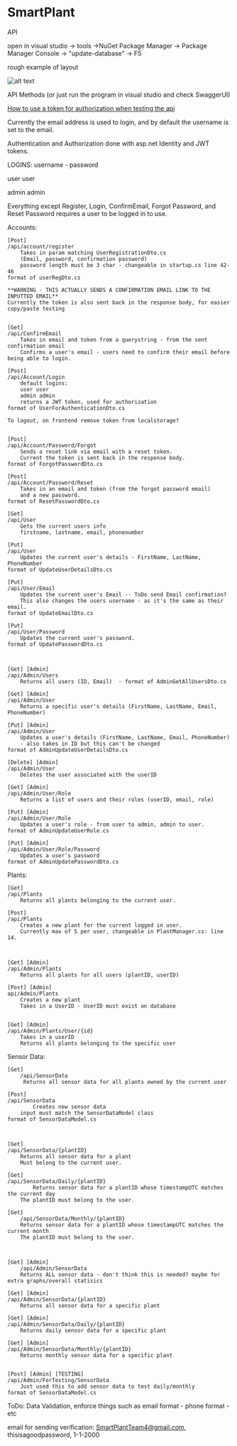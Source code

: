 # SmartPlant
API

open in visual studio -> tools ->NuGet Package Manager -> Package Manager Console -> "update-database" -> F5

rough example of layout

![alt text](https://i.imgur.com/Kpu1YoR.png)



API Methods (or just run the program in visual studio and check SwaggerUI)

<a href="https://gfycat.com/vagueacademicferret">How to use a token for authorization when testing the api</a>

Currently the email address is used to login, and by default the username is set to the email.

Authentication and Authorization done with asp.net Identity and JWT tokens.

LOGINS: username - password

user user

admin admin

Everything except Register, Login, ConfirmEmail, Forgot Password, and Reset Password requires a user to be logged in to use.

Accounts:

	[Post]
	/api/account/register
		Takes in param matching UserRegistrationDto.cs
		(Email, password, confirmation password)
		password length must be 3 char - changeable in startup.cs line 42-46
	format of userRegDto.cs

	**WARNING - THIS ACTUALLY SENDS A CONFIRMATION EMAIL LINK TO THE INPUTTED EMAIL**
	Currently the token is also sent back in the response body, for easier copy/paste testing


	[Get]
	/api/ConfirmEmail
		Takes in email and token from a querystring - from the sent confirmation email
		Confirms a user's email - users need to confirm their email before being able to login.
		
	[Post]
	/api/Account/Login
		default logins: 
		user user
		admin admin
		returns a JWT token, used for authorization
	format of UserForAuthenticationDto.cs

	To logout, on frontend remove token from localstorage?

	
	[Post]
	/api/Account/Password/Forgot
		Sends a reset link via email with a reset token.
		Current the token is sent back in the response body.
	format of ForgotPasswordDto.cs

	[Post]
	/api/Account/Password/Reset
		Takes in an email and token (from the forgot password email)
		and a new password.
	format of ResetPasswordDto.cs
	
	[Get]	
	/api/User
		Gets the current users info
		firstname, lastname, email, phonenumber

	[Put]
	/api/User
		Updates the current user's details - FirstName, LastName, PhoneNumber
	format of UpdateUserDetailsDto.cs

	[Put]
	/api/User/Email
		Updates the current user's Email -- ToDo send Email confirmation?
		This also changes the users username - as it's the same as their email.
	format of UpdateEmailDto.cs

	[Put]
	/api/User/Password
		Updates the current user's password.
	format of UpdatePasswordDto.cs

	
	
	[Get] [Admin]
	/api/Admin/Users
		Returns all users (ID, Email)  - format of AdminGetAllUsersDto.cs

	[Get] [Admin]
	/api/Admin/User	
		Returns a specific user's details (FirstName, LastName, Email, PhoneNumber)	

	[Put] [Admin]
	/api/Admin/User	
		Updates a user's details (FirstName, LastName, Email, PhoneNumber)
		- also takes in ID but this can't be changed
	format of AdminUpdateUserDetailsDto.cs

	[Delete] [Admin]
	/api/Admin/User
		Deletes the user associated with the userID

	[Get] [Admin]
	/api/Admin/User/Role
		Returns a list of users and their roles (userID, email, role)	

	[Put] [Admin]
	/api/Admin/User/Role
		Updates a user's role - from user to admin, admin to user.
	format of AdminUpdateUserRole.cs

	[Put] [Admin]
	/api/Admin/User/Role/Password
		Updates a user's password 
	format of AdminUpdatePasswordDto.cs
	

Plants:

	[Get]
	/api/Plants
		Returns all plants belonging to the current user.	

	[Post]
	/api/Plants
		Creates a new plant for the current logged in user.
		Currently max of 5 per user, changeable in PlantManager.cs: line 14.



	[Get] [Admin]
	/api/Admin/Plants	
		Returns all plants for all users (plantID, userID)
	
	[Post] [Admin]
	api/Admin/Plants
		Creates a new plant
		Takes in a UserID - UserID must exist on database


	[Get] [Admin]
	/api/Admin/Plants/User/{id}
		Takes in a userID
		Returns all plants belonging to the specific user

		

Sensor Data:
	

	[Get]
        /api/SensorData
       	 Returns all sensor data for all plants owned by the current user
	
	[Post]
	/api/SensorData
        	Creates new sensor data
		input must match the SensorDataModel class
	format of SensorDataModel.cs


	
	[Get]
	/api/SensorData/{plantID}
		Returns all sensor data for a plant 
		Must belong to the current user.
	
 	[Get]
	/api/SensorData/Daily/{plantID}
        	Returns sensor data for a plantID whose timestampUTC matches the current day
		The plantID must belong to the user.

	[Get]
        /api/SensorData/Monthly/{plantID}
		Returns sensor data for a plantID whose timestampUTC matches the current month
		The plantID must belong to the user.
	


	[Get] [Admin]
        /api/Admin/SensorData
		Returns ALL sensor data - don't think this is needed? maybe for extra graphs/overall statisics
	
	[Get] [Admin]
	/api/Admin/SensorData/{plantID}	
		Returns all sensor data for a specific plant

	[Get] [Admin]
	/api/Admin/SensorData/Daily/{plantID}
		Returns daily sensor data for a specific plant

	[Get] [Admin]
	/api/Admin/SensorData/Monthly/{plantID}
		Returns monthly sensor data for a specific plant


	[Post] [Admin] [TESTING]
	/api/Admin/ForTesting/SensorData
		Just used this to add sensor data to test daily/monthly 
	format of SensorDataModel.cs
	
	









ToDo: Data Validation, enforce things such as email format - phone format - etc

email for sending verification: SmartPlantTeam4@gmail.com, thisisagoodpassword, 1-1-2000
